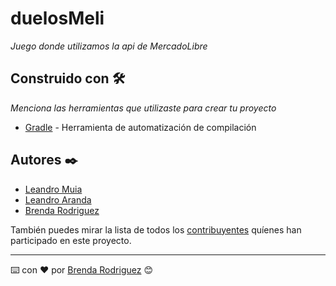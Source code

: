 # duelosMeli
_Juego donde utilizamos la api de MercadoLibre_

## Construido con 🛠️

_Menciona las herramientas que utilizaste para crear tu proyecto_

* [Gradle](https://gradle.org/) - Herramienta de automatización de compilación

## Autores ✒️

* [Leandro Muia](https://github.com/MuiaLeandro)
* [Leandro Aranda](https://github.com/learanda)
* [Brenda Rodriguez](https://github.com/BrenMiRo)


También puedes mirar la lista de todos los [contribuyentes](https://github.com/MuiaLeandro/duelosMeli/graphs/contributors) quíenes han participado en este proyecto. 

---
⌨️ con ❤️ por [Brenda Rodriguez](https://github.com/BrenMiRo) 😊
